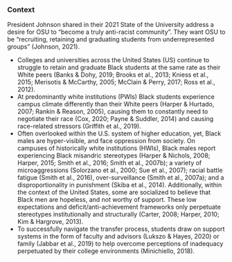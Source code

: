 ### Context

President Johnson shared in their 2021 State of the University address a desire for OSU to “become a truly anti-racist community”. They want OSU to be “recruiting, retaining and graduating students from underrepresented groups” (Johnson, 2021).

* Colleges and universities across the United States (US) continue to struggle to retain and graduate Black students at the same rate as their White peers (Banks & Dohy, 2019; Brooks et al., 2013; Kniess et al., 2015; Merisotis & McCarthy, 2005; McClain & Perry, 2017; Ross et al., 2012).
* At predominantly white institutions (PWIs) Black students experience campus climate differently than their White peers (Harper & Hurtado, 2007; Rankin & Reason, 2005), causing them to constantly need to negotiate their race (Cox, 2020; Payne & Suddler, 2014) and causing race-related stressors (Griffith et al., 2019).
* Often overlooked within the U.S. system of higher education, yet, Black males are hyper-visible, and face oppression from society. On campuses of historically white institutions (HWIs), Black males report experiencing Black misandric stereotypes (Harper & Nichols, 2008; Harper, 2015; Smith et al., 2016; Smith et al., 2007b); a variety of microaggressions (Solorzano et al., 2000; Sue et al., 2007); racial battle fatigue (Smith et al., 2016), over-surveillance (Smith et al., 2007a); and a disproportionality in punishment (Skiba et al., 2014). Additionally, within the context of the United States, some are socialized to believe that Black men are hopeless, and not worthy of support. These low expectations and deficit/anti-achievement frameworks only perpetuate stereotypes institutionally and structurally (Carter, 2008; Harper, 2010; Kim & Hargrove, 2013).
* To successfully navigate the transfer process, students draw on support systems in the form of faculty and advisors (Lukszo & Hayes, 2020) or family (Jabbar et al., 2019) to help overcome perceptions of inadequacy perpetuated by their college environments (Minichiello, 2018).
